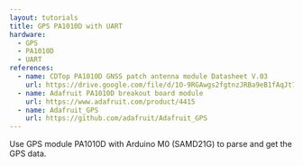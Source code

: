 ```yaml
---
layout: tutorials
title: GPS PA1010D with UART
hardware:
  - GPS
  - PA1010D
  - UART
references:
  - name: CDTop PA1010D GNSS patch antenna module Datasheet V.03
    url: https://drive.google.com/file/d/1O-9RGAwgs2fgtnzJRBa9eB1fAqJt7n_k/view
  - name: Adafruit PA1010D breakout board module
    url: https://www.adafruit.com/product/4415
  - name: Adafruit_GPS
    url: https://github.com/adafruit/Adafruit_GPS
---
```


Use GPS module PA1010D with Arduino M0 (SAMD21G) to parse and get the GPS data.
